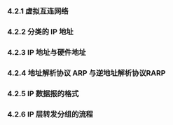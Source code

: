 ### 4.2.1 虚拟互连网络

### 4.2.2 分类的 IP 地址

### 4.2.3 IP 地址与硬件地址

### 4.2.4 地址解析协议 ARP 与逆地址解析协议RARP

### 4.2.5 IP 数据报的格式

### 4.2.6 IP 层转发分组的流程




